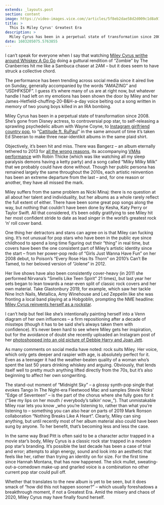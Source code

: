 ```yaml
--- 
extends: _layouts.post 
section: content 
image: https://video-images.vice.com//articles/5f8eb2dae58d2d009c1d8a91/lede/1603187594101-screen-shot-2020-10-19-at-151117.png?image-resize-opts=Y3JvcD0wLjcyNTR4dzowLjc2MjZ4aDswLjI2OTR4dywwLjAyNTJ4aCZyZXNpemU9MTIwMDoqJnJlc2l6ZT0xMjAwOio 
title: > 
  This Is Miley Cyrus' Greatest Era 
description: > 
  Miley Cyrus has been in a perpetual state of transformation since 2008.All that considered, it’s been oddly gratifying to see Miley hit her most confident stride to date as lead singer in the world’s greatest rock ‘n’ roll cover band.Take Glastonbury 2019, for example, which saw her tackle Nine Inch Nails, Metallica, Amy Winehouse and Led Zeppelin like she was fronting a local band playing at a Hobgoblin, prompting the NME headline: Miley Cyrus reinvents herself as a rockstar.In the same way Brad Pitt is often said to be a character actor trapped in a movie star’s body, Miley Cyrus is a classic rock star trapped in a modern pop star’s branding.The slick mullet, sweating-out-a-comedown make-up and gnarled voice is a combination no other current pop star could pull off. 
date: 1603205075.5763855 
--- 
```

<div><span class="abc__textblock size--article"><p>I can&#8217;t speak for everyone when I say that watching <a href="https://www.youtube.com/watch?v=l81u-oSIAp4">Miley Cyrus writhe around Whiskey A Go Go</a> doing a guttural rendition of &#8220;Zombie&#8221; by The Cranberries hit me like a Sambuca chaser at 2AM &#8211; but it does seem to have struck a collective chord.</p>
</span><span class="abc__textblock size--article"><p>The performance has been trending across social media since it aired live on Sunday, generally accompanied by the words &#8220;AMAZING&#8221; and &#8220;JSDHFKSDF&#8221;. I guess it&#8217;s where many of us are at right now, but whatever handle I had left on my emotions has been shown the door by Miley and her James-Hetfield-chuffing-20-B&amp;H-a-day voice belting out a song written in memory of two young boys killed in an IRA bombing.</p>
</span><span class="abc__textblock size--article"><p>Miley Cyrus has been in a perpetual state of transformation since 2008. She&#8217;s gone from Disney actress, to controversial pop star, to self-releasing a sprawling psychedelic album with Wayne Coyne, to <a href="https://youtu.be/8j9zMok6two">Instagram girlfriend country pop</a>, to &#8220;<a href="https://www.youtube.com/watch?v=9aloRemqEv8">Cattitude ft. RuPaul</a>&#8221; in the same amount of time it&#8217;s taken Ed Sheeran to make three near-identikit albums in the same plaid shirt.</p>
</span><span class="abc__textblock size--article"><p>Objectively, it&#8217;s been hit and miss. There was Bangerz &#8211; an album eternally tethered to 2013 for <a href="https://jezebel.com/on-miley-cyrus-ratchet-culture-and-accessorizing-with-514381016">all the wrong reasons</a>, its accompanying <a href="https://www.youtube.com/watch?v=w0fUEgR0uLs">VMAs performance</a> with Robin Thicke (which was like watching all my sleep paralysis demons having a ketty party) and a song called &#8220;Milky Milky Milk&#8221; that we probably could have done without. Though her public persona has remained largely the same throughout the 2010s, each artistic reinvention has been an extreme departure from the last &#8211; and, for one reason or another, they have all missed the mark.</p>
</span><p></p><span class="abc__textblock size--article"><p>Miley suffers from the same problem as Nicki Minaj: there is no question at all about her talent and individuality, but her albums as a whole rarely reflect the full extent of either. There have been some great pop songs along the way, but nothing that couldn&#8217;t have been done by Kesha, Katy Perry or Taylor Swift. All that considered, it&#8217;s been oddly gratifying to see Miley hit her most confident stride to date as lead singer in the world&#8217;s greatest rock &#8216;n&#8217; roll cover band.</p>
</span><p></p><span class="abc__textblock size--article"><p>One thing her detractors and stans can agree on is that Miley can fucking sing. It&#8217;s not unusual for pop stars who have been in the public eye since childhood to spend a long time figuring out their &#8220;thing&#8221; in real time, but covers have been the one consistent part of Miley&#8217;s artistic identity since the start &#8211; from her power-pop redo of &#8220;Girls Just Wanna Have Fun&#8221; on her 2008 debut, to Poison&#8217;s &#8220;Every Rose Has Its Thorn&#8221; on 2010&#8217;s Can&#8217;t Be Tamed, to her beloved version of &#8220;Jolene&#8221; in 2012.</p>
</span><span class="abc__textblock size--article"><p>Her live shows have also been consistently cover-heavy (in 2011 she performed Nirvana&#8217;s "Smells Like Teen Spirit" 21 times), but last year her sets began to lean towards a near-even split of classic rock covers and her own material. Take Glastonbury 2019, for example, which saw her tackle Nine Inch Nails, Metallica, Amy Winehouse and Led Zeppelin like she was fronting a local band playing at a Hobgoblin, prompting the NME headline: <a href="https://www.nme.com/reviews/miley-cyrus-glastonbury-2019-pyramid-stage-metallica-covering-billy-ray-cyrus-lil-nas-x-2519941">Miley Cyrus reinvents herself as a rockstar</a>.</p>
</span><span class="abc__textblock size--article"><p>I can&#8217;t help but feel like she&#8217;s intentionally painting herself into a Venn diagram of her own influences &#8211; a firm repositioning after a decade of missteps (though it has to be said she&#8217;s always taken them with confidence). It&#8217;s never been hard to see where Miley gets her inspiration, but for the avoidance of doubt she recently uploaded an Instagram post of her <a href="https://www.instagram.com/p/CEzyXXWJXOd/">photoshopped into an old picture of Debbie Harry and Joan Jett</a>.</p>
</span><p></p><span class="abc__textblock size--article"><p>As many comments on social media have noted: rock suits Miley. Her voice, which only gets deeper and raspier with age, is absolutely perfect for it. Even as a teenager it had the weather-beaten quality of a woman who&#8217;s spent the last 50 years drinking whiskey and arguing. Obviously, that lends itself well to pretty much anything lifted directly from the 70s, but it&#8217;s also beginning to affect her own songwriting.</p>
</span><span class="abc__textblock size--article"><p>The stand-out moment of &#8220;Midnight Sky&#8221; &#8211; a glossy synth-pop single that evokes Tango In The Night-era Fleetwood Mac and samples Stevie Nicks&#8217; "Edge of Seventeen&#8221; &#8211; is the part of the chorus where she fully goes for it (&#8220;See my lips on her mouth / everybody&#8217;s talkin&#8217; now_&#8221;). That unmistakable Miley roar lets you know _who you&#8217;re listening to, rather than what you&#8217;re listening to &#8211; something you can also hear on parts of 2019 Mark Ronson collaboration &#8220;Nothing Breaks Like A Heart&#8221;. Clearly, Miley can sing anything, but until recently most of her album material also could have been sung by anyone. To her benefit, that&#8217;s becoming less and less the case.</p>
</span><span class="abc__textblock size--article"><p>In the same way Brad Pitt is often said to be a character actor trapped in a movie star&#8217;s body, Miley Cyrus is a classic rock star trapped in a modern pop star&#8217;s branding. It&#8217;s possible the last decade has been a case of trial and error; attempts to align energy, sound and look into an aesthetic that feels like her, rather than trying an identity on for size. For the first time since Hannah Montana, that has now happened. The slick mullet, sweating-out-a-comedown make-up and gnarled voice is a combination no other current pop star could pull off.</p>
</span><span class="abc__textblock size--article"><p>Whether that translates to the new album is yet to be seen, but it does smack of &#8220;how did this not happen sooner?&#8221; &#8211; which usually foreshadows a breakthrough moment, if not a Greatest Era. Amid the misery and chaos of 2020, Miley Cyrus may have finally found herself.</p>
</span></div>